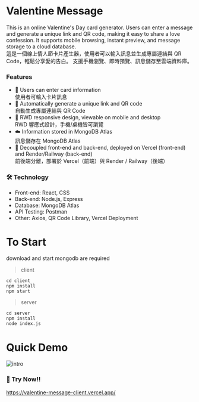 # Valentine Message
This is an online Valentine's Day card generator. Users can enter a message and generate a unique link and QR code, making it easy to share a love confession.
It supports mobile browsing, instant preview, and message storage to a cloud database.  <br>
這是一個線上情人節卡片產生器，使用者可以輸入訊息並生成專屬連結與 QR Code，輕鬆分享愛的告白。
支援手機瀏覽、即時預覽、訊息儲存至雲端資料庫。

### Features
- 📄 Users can enter card information <br>
      使用者可輸入卡片訊息
- 🔗 Automatically generate a unique link and QR code <br>
      自動生成專屬連結與 QR Code
- 📱 RWD responsive design, viewable on mobile and desktop <br>
      RWD 響應式設計，手機/桌機皆可瀏覽
- ☁️ Information stored in MongoDB Atlas <br>
      訊息儲存在 MongoDB Atlas
- 🚀 Decoupled front-end and back-end, deployed on Vercel (front-end) and Render/Railway (back-end) <br>
      前後端分離，部署於 Vercel（前端）與 Render / Railway（後端）

### 🛠️ Technology
- Front-end: React, CSS
- Back-end: Node.js, Express
- Database: MongoDB Atlas
- API Testing: Postman
- Other: Axios, QR Code Library, Vercel Deployment

# To Start
download and start mongodb are required
> client
```
cd client
npm install
npm start
```

> server
```
cd server
npm install
node index.js
```

# Quick Demo
![intro](https://github.com/user-attachments/assets/2f752eef-8f0a-4eca-ac43-2b220d182f4d)


### 🔗 Try Now!!
https://valentine-message-client.vercel.app/
